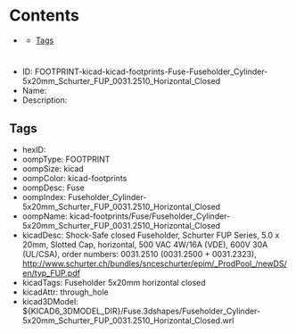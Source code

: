 



Contents
========

* [](#)
	* [Tags](#tags)

# 

- ID: FOOTPRINT-kicad-kicad-footprints-Fuse-Fuseholder_Cylinder-5x20mm_Schurter_FUP_0031.2510_Horizontal_Closed
- Name: 
- Description: 

## Tags

- hexID: 
- oompType: FOOTPRINT
- oompSize: kicad
- oompColor: kicad-footprints
- oompDesc: Fuse
- oompIndex: Fuseholder_Cylinder-5x20mm_Schurter_FUP_0031.2510_Horizontal_Closed
- oompName: kicad-footprints/Fuse/Fuseholder_Cylinder-5x20mm_Schurter_FUP_0031.2510_Horizontal_Closed
- kicadDesc: Shock-Safe closed Fuseholder, Schurter FUP Series, 5.0 x 20mm, Slotted Cap, horizontal, 500 VAC 4W/16A (VDE), 600V 30A (UL/CSA), order numbers: 0031.2510 (0031.2500 + 0031.2323), http://www.schurter.ch/bundles/snceschurter/epim/_ProdPool_/newDS/en/typ_FUP.pdf
- kicadTags: Fuseholder 5x20mm horizontal closed
- kicadAttr: through_hole
- kicad3DModel: ${KICAD6_3DMODEL_DIR}/Fuse.3dshapes/Fuseholder_Cylinder-5x20mm_Schurter_FUP_0031.2510_Horizontal_Closed.wrl
